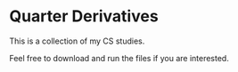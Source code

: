 # Quarter Derivatives

This is a collection of my CS studies.

Feel free to download and run the files if you are interested.